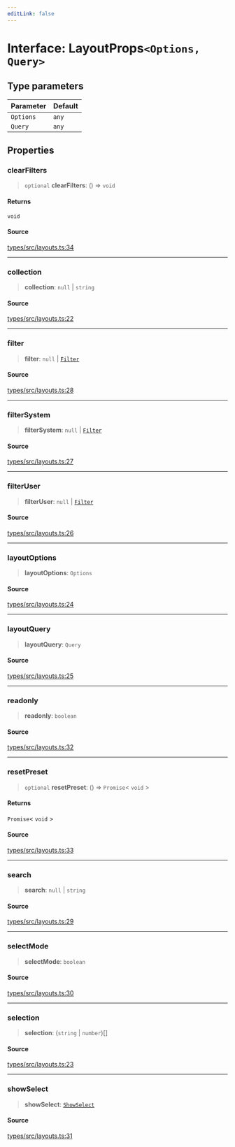 ```yaml
---
editLink: false
---
```


# Interface: LayoutProps`<Options, Query>`

## Type parameters

| Parameter | Default |
| :-------- | :------ |
| `Options` | `any`   |
| `Query`   | `any`   |

## Properties

### clearFilters

> `optional` **clearFilters**: () => `void`

#### Returns

`void`

#### Source

[types/src/layouts.ts:34](https://github.com/directus/directus/blob/7789a6c53/packages/types/src/layouts.ts#L34)

---

### collection

> **collection**: `null` \| `string`

#### Source

[types/src/layouts.ts:22](https://github.com/directus/directus/blob/7789a6c53/packages/types/src/layouts.ts#L22)

---

### filter

> **filter**: `null` \| [`Filter`](../type-aliases/type-alias.Filter.md)

#### Source

[types/src/layouts.ts:28](https://github.com/directus/directus/blob/7789a6c53/packages/types/src/layouts.ts#L28)

---

### filterSystem

> **filterSystem**: `null` \| [`Filter`](../type-aliases/type-alias.Filter.md)

#### Source

[types/src/layouts.ts:27](https://github.com/directus/directus/blob/7789a6c53/packages/types/src/layouts.ts#L27)

---

### filterUser

> **filterUser**: `null` \| [`Filter`](../type-aliases/type-alias.Filter.md)

#### Source

[types/src/layouts.ts:26](https://github.com/directus/directus/blob/7789a6c53/packages/types/src/layouts.ts#L26)

---

### layoutOptions

> **layoutOptions**: `Options`

#### Source

[types/src/layouts.ts:24](https://github.com/directus/directus/blob/7789a6c53/packages/types/src/layouts.ts#L24)

---

### layoutQuery

> **layoutQuery**: `Query`

#### Source

[types/src/layouts.ts:25](https://github.com/directus/directus/blob/7789a6c53/packages/types/src/layouts.ts#L25)

---

### readonly

> **readonly**: `boolean`

#### Source

[types/src/layouts.ts:32](https://github.com/directus/directus/blob/7789a6c53/packages/types/src/layouts.ts#L32)

---

### resetPreset

> `optional` **resetPreset**: () => `Promise`\< `void` \>

#### Returns

`Promise`\< `void` \>

#### Source

[types/src/layouts.ts:33](https://github.com/directus/directus/blob/7789a6c53/packages/types/src/layouts.ts#L33)

---

### search

> **search**: `null` \| `string`

#### Source

[types/src/layouts.ts:29](https://github.com/directus/directus/blob/7789a6c53/packages/types/src/layouts.ts#L29)

---

### selectMode

> **selectMode**: `boolean`

#### Source

[types/src/layouts.ts:30](https://github.com/directus/directus/blob/7789a6c53/packages/types/src/layouts.ts#L30)

---

### selection

> **selection**: (`string` \| `number`)[]

#### Source

[types/src/layouts.ts:23](https://github.com/directus/directus/blob/7789a6c53/packages/types/src/layouts.ts#L23)

---

### showSelect

> **showSelect**: [`ShowSelect`](../type-aliases/type-alias.ShowSelect.md)

#### Source

[types/src/layouts.ts:31](https://github.com/directus/directus/blob/7789a6c53/packages/types/src/layouts.ts#L31)
